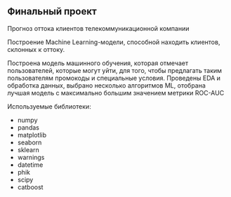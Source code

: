 <h2>
  <a 
    <h3>Финальный проект</h3>
    Прогноз оттока клиентов телекоммуникационной компании
  </a>
</h2>

<p>
  Построение Machine Learning-модели, способной находить клиентов, склонных к оттоку.
  
  Построена модель машинного обучения, которая отмечает пользователей, которые могут уйти, для того, чтобы предлагать таким 
  пользователям промокоды и специальные условия. 
  Проведены EDA и обработка данных, выбрано несколько 
  алгоритмов ML, отобрана лучшая модель с максимально большим значением метрики ROC-AUC

</p>

<p>
  Используемые библиотеки:
</p>
<ul>
  <li>numpy</li>
  <li>pandas</li>
  <li>matplotlib</li>
  <li>seaborn</li>
  <li>sklearn</li>
  <li>warnings</li>
  <li>datetime</li>
  <li>phik</li>
  <li>scipy</li>
  <li>catboost</li>
</ul>
